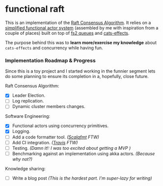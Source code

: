 # functional raft

This is an implementation of the [Raft Consensus Algorithm][raft-website].
It relies on a [simplified functional actor system][functional-actors]
(assembled by me with inspiration from a couple of places) built on top of 
[fs2 queues][fs2-queues] and [cats-effects][cats-effects].

The purpose behind this was to **learn more/exercise my knowledge** about `cats-effects` 
and concurrency while having fun. 

### Implementation Roadmap & Progress

Since this is a toy project and I started working in the funnier segment lets
do some planning to ensure its completion in a, hopefully, close future.

Raft Consensus Algorithm:
 - [x] Leader Election.  
 - [ ] Log replication.
 - [ ] Dynamic cluster members changes.                
 
Software Engineering:
 - [x] Functional actors using concurrency primitives.
 - [x] Logging.
 - [ ] Add a code formatter tool. _([Scalafmt][scalafmt] FTW)_
 - [ ] Add CI integration. _([Travis][travis-ci] FTW)_
 - [ ] Testing. _(Damn it!: I was too excited about getting a MVP )_
 - [ ] Benchmarking against an implementation using akka actors. _(Because why not?)_
 
Knowledge sharing: 
 - [ ] Write a blog post _(This is the hardest part. I'm super-lazy for writing)_


[raft-website]: https://raft.github.io/
[functional-actors]: https://github.com/nebtrx/functional-actors 
[fs2-queues]: https://fs2.io/concurrency-primitives.html
[cats-effects]: https://github.com/typelevel/cats-effect
[scalafmt]:https://scalameta.org/scalafmt/
[travis-ci]:https://travis-ci.org/
